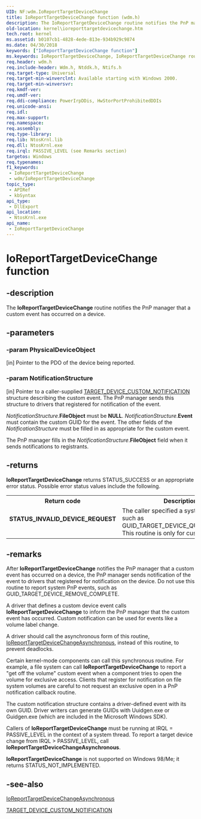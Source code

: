 ```yaml
---
UID: NF:wdm.IoReportTargetDeviceChange
title: IoReportTargetDeviceChange function (wdm.h)
description: The IoReportTargetDeviceChange routine notifies the PnP manager that a custom event has occurred on a device.
old-location: kernel\ioreporttargetdevicechange.htm
tech.root: kernel
ms.assetid: b0107cb1-4828-4ede-813e-934b929c9874
ms.date: 04/30/2018
keywords: ["IoReportTargetDeviceChange function"]
ms.keywords: IoReportTargetDeviceChange, IoReportTargetDeviceChange routine [Kernel-Mode Driver Architecture], k104_489fe1b0-1d73-4ed6-99ab-ae8f4bee52d1.xml, kernel.ioreporttargetdevicechange, wdm/IoReportTargetDeviceChange
req.header: wdm.h
req.include-header: Wdm.h, Ntddk.h, Ntifs.h
req.target-type: Universal
req.target-min-winverclnt: Available starting with Windows 2000.
req.target-min-winversvr: 
req.kmdf-ver: 
req.umdf-ver: 
req.ddi-compliance: PowerIrpDDis, HwStorPortProhibitedDDIs
req.unicode-ansi: 
req.idl: 
req.max-support: 
req.namespace: 
req.assembly: 
req.type-library: 
req.lib: NtosKrnl.lib
req.dll: NtosKrnl.exe
req.irql: PASSIVE_LEVEL (see Remarks section)
targetos: Windows
req.typenames: 
f1_keywords:
 - IoReportTargetDeviceChange
 - wdm/IoReportTargetDeviceChange
topic_type:
 - APIRef
 - kbSyntax
api_type:
 - DllExport
api_location:
 - NtosKrnl.exe
api_name:
 - IoReportTargetDeviceChange
---
```


# IoReportTargetDeviceChange function


## -description

The <b>IoReportTargetDeviceChange</b> routine notifies the PnP manager that a custom event has occurred on a device.

## -parameters

### -param PhysicalDeviceObject 

[in]
Pointer to the PDO of the device being reported.

### -param NotificationStructure 

[in]
Pointer to a caller-supplied <a href="/windows-hardware/drivers/ddi/wdm/ns-wdm-_target_device_custom_notification">TARGET_DEVICE_CUSTOM_NOTIFICATION</a> structure describing the custom event. The PnP manager sends this structure to drivers that registered for notification of the event.

<i>NotificationStructure</i>.<b>FileObject</b> must be <b>NULL</b>. <i>NotificationStructure</i>.<b>Event</b> must contain the custom GUID for the event. The other fields of the <i>NotificationStructure</i> must be filled in as appropriate for the custom event.

The PnP manager fills in the <i>NotificationStructure</i>.<b>FileObject</b> field when it sends notifications to registrants.

## -returns

<b>IoReportTargetDeviceChange</b> returns STATUS_SUCCESS or an appropriate error status. Possible error status values include the following.

<table>
<tr>
<th>Return code</th>
<th>Description</th>
</tr>
<tr>
<td width="40%">
<dl>
<dt><b>STATUS_INVALID_DEVICE_REQUEST</b></dt>
</dl>
</td>
<td width="60%">
The caller specified a system PnP event, such as GUID_TARGET_DEVICE_QUERY_REMOVE. This routine is only for custom events.

</td>
</tr>
</table>

## -remarks

After <b>IoReportTargetDeviceChange</b> notifies the PnP manager that a custom event has occurred on a device, the PnP manager sends notification of the event to drivers that registered for notification on the device. Do not use this routine to report system PnP events, such as GUID_TARGET_DEVICE_REMOVE_COMPLETE.

A driver that defines a custom device event calls <b>IoReportTargetDeviceChange</b> to inform the PnP manager that the custom event has occurred. Custom notification can be used for events like a volume label change.

A driver should call the asynchronous form of this routine, <a href="/windows-hardware/drivers/ddi/wdm/nf-wdm-ioreporttargetdevicechangeasynchronous">IoReportTargetDeviceChangeAsynchronous</a>, instead of this routine, to prevent deadlocks.

Certain kernel-mode components can call this synchronous routine. For example, a file system can call <b>IoReportTargetDeviceChange</b> to report a "get off the volume" custom event when a component tries to open the volume for exclusive access. Clients that register for notification on file system volumes are careful to not request an exclusive open in a PnP notification callback routine.

The custom notification structure contains a driver-defined event with its own GUID. Driver writers can generate GUIDs with Uuidgen.exe or Guidgen.exe (which are included in the Microsoft Windows SDK).

Callers of <b>IoReportTargetDeviceChange</b> must be running at IRQL = PASSIVE_LEVEL in the context of a system thread. To report a target device change from IRQL > PASSIVE_LEVEL, call <b>IoReportTargetDeviceChangeAsynchronous</b>.

<b>IoReportTargetDeviceChange</b> is not supported on Windows 98/Me; it returns STATUS_NOT_IMPLEMENTED.

## -see-also

<a href="/windows-hardware/drivers/ddi/wdm/nf-wdm-ioreporttargetdevicechangeasynchronous">IoReportTargetDeviceChangeAsynchronous</a>



<a href="/windows-hardware/drivers/ddi/wdm/ns-wdm-_target_device_custom_notification">TARGET_DEVICE_CUSTOM_NOTIFICATION</a>